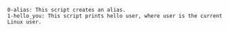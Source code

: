 
    0-alias: This script creates an alias.
    1-hello_you: This script prints hello user, where user is the current Linux user.
